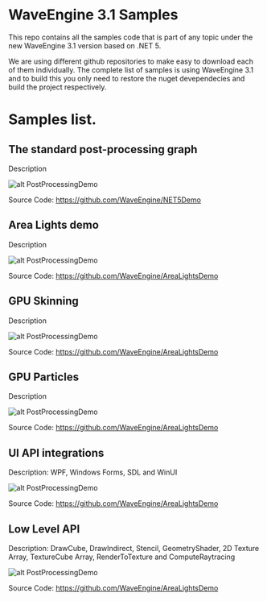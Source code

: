 # WaveEngine 3.1 Samples

This repo contains all the samples code that is part of any topic under the new WaveEngine 3.1 version based on .NET 5.

We are using different github repositories to make easy to download each of them individually. The complete list of samples is using WaveEngine 3.1 and to build this you only need to restore the nuget devependecies and build the project respectively.

# Samples list.

## The standard post-processing graph
Description

![alt PostProcessingDemo](https://github.com/WaveEngine/Samples/blob/main/Images/PostProcessingStackDemo.png)

Source Code: https://github.com/WaveEngine/NET5Demo

## Area Lights demo
Description

![alt PostProcessingDemo](https://github.com/WaveEngine/Samples/blob/main/Images/AreaLightsDemo.png)

Source Code: https://github.com/WaveEngine/AreaLightsDemo

## GPU Skinning
Description

![alt PostProcessingDemo](https://github.com/WaveEngine/Samples/blob/main/Images/AreaLightsDemo.png)

Source Code: https://github.com/WaveEngine/AreaLightsDemo

## GPU Particles
Description

![alt PostProcessingDemo](https://github.com/WaveEngine/Samples/blob/main/Images/AreaLightsDemo.png)

Source Code: https://github.com/WaveEngine/AreaLightsDemo

## UI API integrations
Description: WPF, Windows Forms, SDL and WinUI

![alt PostProcessingDemo](https://github.com/WaveEngine/Samples/blob/main/Images/AreaLightsDemo.png)

Source Code: https://github.com/WaveEngine/AreaLightsDemo

## Low Level API
Description: DrawCube, DrawIndirect, Stencil, GeometryShader, 2D Texture Array, TextureCube Array, RenderToTexture and ComputeRaytracing

![alt PostProcessingDemo](https://github.com/WaveEngine/Samples/blob/main/Images/AreaLightsDemo.png)

Source Code: https://github.com/WaveEngine/AreaLightsDemo
